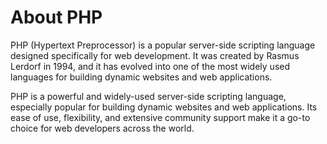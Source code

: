 # About PHP
PHP (Hypertext Preprocessor) is a popular server-side scripting language designed specifically for web development. It was created by Rasmus Lerdorf in 1994, and it has evolved into one of the most widely used languages for building dynamic websites and web applications.

PHP is a powerful and widely-used server-side scripting language, especially popular for building dynamic websites and web applications. Its ease of use, flexibility, and extensive community support make it a go-to choice for web developers across the world.

